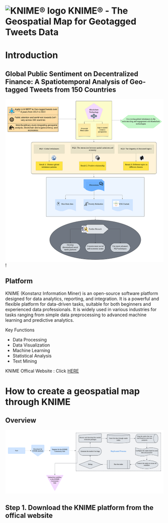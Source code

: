 # ![KNIME® logo](https://www.knime.com/sites/default/files/knime_logo_github_40x40_4layers.png) KNIME® - The Geospatial Map for Geotagged Tweets Data

# Introduction
## Global Public Sentiment on Decentralized Finance: A Spatiotemporal Analysis of Geo-tagged Tweets from 150 Countries
![paper_overview](https://github.com/Yifanli1103/Geospatial-Map---KNIME/blob/main/paper_overview-2.png)!


## Platform
KNIME (Konstanz Information Miner) is an open-source software platform designed for data analytics, reporting, and integration. It is a powerful and flexible platform for data-driven tasks, suitable for both beginners and experienced data professionals. It is widely used in various industries for tasks ranging from simple data preprocessing to advanced machine learning and predictive analytics.

Key Functions
* Data Processing
* Data Visualization
* Machine Learning
* Statistical Analysis
* Text Mining

KNIME Offical Website : Click [HERE](https://www.knime.com)

# How to create a geospatial map through KNIME
## Overview
![workflow_overview](https://github.com/Yifanli1103/Geospatial-Map---KNIME/blob/main/workflow_overview.png)
## Step 1. Download the KNIME platform from the offical website

